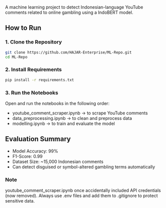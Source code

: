 A machine learning project to detect Indonesian-language YouTube comments related to online gambling using a IndoBERT model.

## How to Run

### 1. Clone the Repository
```bash
git clone https://github.com/HAJAR-Enterprise/ML-Repo.git
cd ML-Repo
```

### 2. Install Requirements
```bash 
pip install -r requirements.txt
```

### 3. Run the Notebooks
Open and run the notebooks in the following order:
- youtube_comment_scraper.ipynb → to scrape YouTube comments
- data_preprocessing.ipynb → to clean and preprocess data
- modelling.ipynb → to train and evaluate the model

## Evaluation Summary
- Model Accuracy: 99%
- F1-Score: 0.99
- Dataset Size: ~15,000 Indonesian comments
- Can detect disguised or symbol-altered gambling terms automatically

### Note
youtube_comment_scraper.ipynb once accidentally included API credentials (now removed).
Always use .env files and add them to .gitignore to protect sensitive data.
